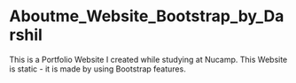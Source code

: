 # Aboutme_Website_Bootstrap_by_Darshil
This is a Portfolio Website I created while studying at Nucamp. 
This Website is static - it is made by using Bootstrap features.
